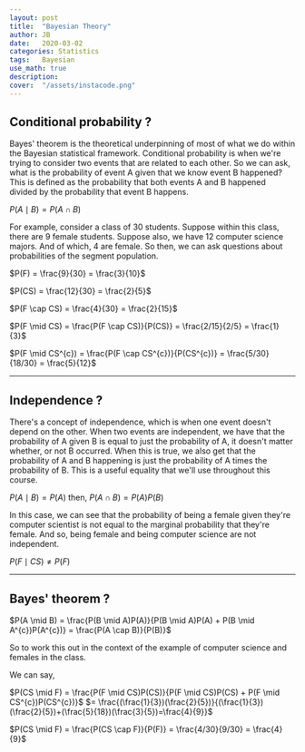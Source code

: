 ```yaml
---
layout: post
title:  "Bayesian Theory"
author: JB
date:   2020-03-02
categories: Statistics
tags:	Bayesian
use_math: true
description: 
cover:  "/assets/instacode.png"
---
```



## Conditional probability ?

Bayes' theorem is the theoretical underpinning of most of what we do within the Bayesian statistical framework.
Conditional probability is when we're trying to consider two events that are related to each other.
So we can ask, what is the probability of event A given that we know event B happened?
This is defined as the probability that both events A and B happened divided by the probability that event B happens.

$P(A \mid B) = P(A \cap B)$

For example, consider a class of 30 students.
Suppose within this class, there are 9 female students.
Suppose also, we have 12 computer science majors.
And of which, 4 are female. So then, we can ask questions about probabilities of the segment population.

$P(F) = \frac{9}{30} = \frac{3}{10}$

$P(CS) = \frac{12}{30} = \frac{2}{5}$

$P(F \cap CS) = \frac{4}{30} = \frac{2}{15}$

$P(F \mid CS) = \frac{P(F \cap CS)}{P(CS)} = \frac{2/15}{2/5} = \frac{1}{3}$

$P(F \mid CS^{c}) = \frac{P(F \cap CS^{c})}{P(CS^{c})} = \frac{5/30}{18/30} = \frac{5}{12}$

--------------------------------
## Independence ?

There's a concept of independence, which is when one event doesn't depend on the other. When two events are independent, we have that the probability of A given B is equal to just the probability of A, it doesn't matter whether, or not B occurred. When this is true, we also get that the probability of A and B happening is just the probability of A times the probability of B. This is a useful equality that we'll use throughout this course.

$P(A \mid B) = P(A)$
then,
$P(A \cap B)=P(A)P(B)$

In this case, we can see that the probability of being a female given they're computer scientist is not equal to the marginal probability that they're female.
And so, being female and being computer science are not independent.

$P(F \mid CS) \neq P(F)$ 

--------------------------------
## Bayes' theorem ?

$P(A \mid B) = \frac{P(B \mid A)P(A)}{P(B \mid A)P(A) + P(B \mid A^{c})P(A^{c})} = \frac{P(A \cap B)}{P(B)}$

So to work this out in the context of the example of computer science and females in the class.

We can say,

$P(CS \mid F) = \frac{P(F \mid CS)P(CS)}{P(F \mid CS)P(CS) + P(F \mid CS^{c})P(CS^{c})}$
             $= \frac{(\frac{1}{3})(\frac{2}{5})}{(\frac{1}{3})(\frac{2}{5})+(\frac{5}{18})(\frac{3}{5})=\frac{4}{9}}$
             
$P(CS \mid F) = \frac{P(CS \cap F)}{P(F)} = \frac{4/30}{9/30} = \frac{4}{9}$




